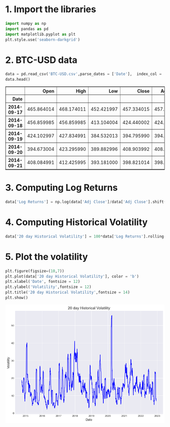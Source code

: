 # 1. Import the libraries


```python
import numpy as np
import pandas as pd
import matplotlib.pyplot as plt
plt.style.use('seaborn-darkgrid')
```

# 2. BTC-USD data 


```python
data = pd.read_csv('BTC-USD.csv',parse_dates = ['Date'],  index_col = 'Date')
data.head()
```




<div>
<style scoped>
    .dataframe tbody tr th:only-of-type {
        vertical-align: middle;
    }

    .dataframe tbody tr th {
        vertical-align: top;
    }

    .dataframe thead th {
        text-align: right;
    }
</style>
<table border="1" class="dataframe">
  <thead>
    <tr style="text-align: right;">
      <th></th>
      <th>Open</th>
      <th>High</th>
      <th>Low</th>
      <th>Close</th>
      <th>Adj Close</th>
      <th>Volume</th>
    </tr>
    <tr>
      <th>Date</th>
      <th></th>
      <th></th>
      <th></th>
      <th></th>
      <th></th>
      <th></th>
    </tr>
  </thead>
  <tbody>
    <tr>
      <th>2014-09-17</th>
      <td>465.864014</td>
      <td>468.174011</td>
      <td>452.421997</td>
      <td>457.334015</td>
      <td>457.334015</td>
      <td>21056800</td>
    </tr>
    <tr>
      <th>2014-09-18</th>
      <td>456.859985</td>
      <td>456.859985</td>
      <td>413.104004</td>
      <td>424.440002</td>
      <td>424.440002</td>
      <td>34483200</td>
    </tr>
    <tr>
      <th>2014-09-19</th>
      <td>424.102997</td>
      <td>427.834991</td>
      <td>384.532013</td>
      <td>394.795990</td>
      <td>394.795990</td>
      <td>37919700</td>
    </tr>
    <tr>
      <th>2014-09-20</th>
      <td>394.673004</td>
      <td>423.295990</td>
      <td>389.882996</td>
      <td>408.903992</td>
      <td>408.903992</td>
      <td>36863600</td>
    </tr>
    <tr>
      <th>2014-09-21</th>
      <td>408.084991</td>
      <td>412.425995</td>
      <td>393.181000</td>
      <td>398.821014</td>
      <td>398.821014</td>
      <td>26580100</td>
    </tr>
  </tbody>
</table>
</div>



# 3. Computing Log Returns 


```python
data['Log Returns'] = np.log(data['Adj Close']/data['Adj Close'].shift(1))
```

# 4. Computing Historical Volatility 


```python
data['20 day Historical Volatility'] = 100*data['Log Returns'].rolling(window=20).std()*np.sqrt(20)
```

# 5. Plot the volatility


```python
plt.figure(figsize=(10,7))
plt.plot(data['20 day Historical Volatility'], color = 'b')
plt.xlabel('Date', fontsize = 12)
plt.ylabel('Volatility',fontsize = 12)
plt.title('20 day Historical Volatility',fontsize = 14)
plt.show()
```


    
![png](output_9_0.png)
    



```python

```
